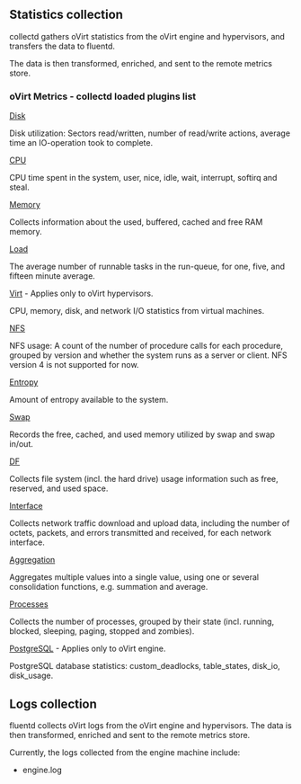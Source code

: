 ## Statistics collection
collectd gathers oVirt statistics from the oVirt engine and hypervisors, and transfers the data to fluentd.

The data is then transformed, enriched, and sent to the remote metrics store.

### oVirt Metrics - collectd loaded plugins list

[Disk](https://collectd.org/wiki/index.php/Plugin:Disk)
  
  Disk utilization: Sectors read/written, number of read/write actions,
  average time an IO-operation took to complete.

[CPU](https://collectd.org/wiki/index.php/Plugin:CPU)

  CPU time spent in the system, user, nice, idle, wait, interrupt, softirq and steal.
      
[Memory](https://collectd.org/wiki/index.php/Plugin:Memory)

  Collects information about the used, buffered, cached and free RAM memory.

[Load](https://collectd.org/wiki/index.php/Plugin:Load)

  The average number of runnable tasks in the run-queue, for one, five, and fifteen minute average.

[Virt](https://collectd.org/wiki/index.php/Plugin:virt) - Applies only to oVirt hypervisors.

  CPU, memory, disk, and network I/O statistics from virtual machines.
 
[NFS](https://collectd.org/wiki/index.php/Plugin:NFS)

  NFS usage: A count of the number of procedure calls for each procedure, grouped by version
  and whether the system runs as a server or client. NFS version 4 is not supported for now.

[Entropy](https://collectd.org/wiki/index.php/Plugin:Entropy)

  Amount of entropy available to the system.
 
[Swap](https://collectd.org/wiki/index.php/Plugin:Swap)

  Records the free, cached, and used memory utilized by swap and swap in/out.
  
[DF](https://collectd.org/wiki/index.php/Plugin:DF)

  Collects file system (incl. the hard drive) usage information such as free, reserved, and used space.
  
[Interface](https://collectd.org/wiki/index.php/Plugin:Interface)

  Collects network traffic download and upload data, including the number of octets, packets, and errors transmitted and received, for each network interface.

[Aggregation](https://collectd.org/wiki/index.php/Plugin:Aggregation)

  Aggregates multiple values into a single value, using one or several consolidation functions, e.g. summation and average.
  
[Processes](https://collectd.org/wiki/index.php/Plugin:Processes)
  
  Collects the number of processes, grouped by their state (incl. running, blocked, sleeping, paging, stopped and zombies).

[PostgreSQL](https://collectd.org/wiki/index.php/Plugin:PostgreSQL) - Applies only to oVirt engine.

  PostgreSQL database statistics: custom_deadlocks, table_states, disk_io, disk_usage.


## Logs collection
fluentd collects oVirt logs from the oVirt engine and hypervisors.
The data is then transformed, enriched and sent to the remote metrics store.

Currently, the logs collected from the engine machine include:

* engine.log
